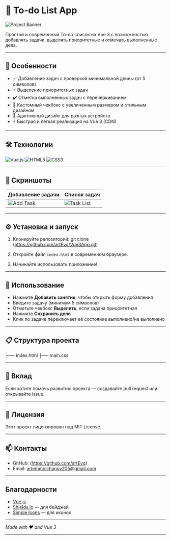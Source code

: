 # 📝 To-do List App

![Project Banner](https://github.com/user-attachments/assets/c8f8b00c-8a1d-4238-9de0-694f7bf7ca08)

Простой и современный To-do список на Vue 3 с возможностью добавлять задачи, выделять приоритетные и отмечать выполненные дела.

---

## 🚀 Особенности

- ✅ Добавление задач с проверкой минимальной длины (от 5 символов)
- ⭐ Выделение приоритетных задач
- ✔️ Отметка выполненных задач с перечёркиванием
- 🎨 Кастомный чекбокс с увеличенным размером и стильным дизайном
- 📱 Адаптивный дизайн для разных устройств
- ⚡ Быстрая и лёгкая реализация на Vue 3 (CDN)

---

## 🛠️ Технологии

![Vue.js](https://img.shields.io/badge/Vue.js-35495E?style=for-the-badge&logo=vue.js&logoColor=4FC08D)
![HTML5](https://img.shields.io/badge/HTML5-E34F26?style=for-the-badge&logo=html5&logoColor=white)
![CSS3](https://img.shields.io/badge/CSS3-1572B6?style=for-the-badge&logo=css3&logoColor=white)

---

## 📸 Скриншоты

| Добавление задачи | Список задач |
|------------------|--------------|
| ![Add Task](https://github.com/user-attachments/assets/ac791470-c22a-41f5-83c8-4134b4a84195) | ![Task List](https://github.com/user-attachments/assets/a4d7cfad-ab52-4447-8a7c-9468f04a2534)|

---

## ⚙️ Установка и запуск

1. Клонируйте репозиторий:
git clone (https://github.com/artEvg/Vue3App.git)

2. Откройте файл `index.html` в современном браузере.
3. Начинайте использовать приложение!

---

## 🎯 Использование

- Нажмите **Добавить занятие**, чтобы открыть форму добавления
- Введите задачу (минимум 5 символов)
- Отметьте чекбокс **Выделить**, если задача приоритетная
- Нажмите **Сохранить дело**
- Клик по задаче переключает её состояние выполнено/не выполнено

---

## 📋 Структура проекта
├── index.html
├── main.css

---

## 🤝 Вклад

Если хотите помочь развитию проекта — создавайте pull request или открывайте issue.

---

## 📄 Лицензия

Этот проект лицензирован под MIT License.

---

## 📫 Контакты

- GitHub: (https://github.com/artEvg)
- Email: artemmolchanov205@gmail.com

---

## Благодарности

- [Vue.js](https://vuejs.org/)
- [Shields.io](https://shields.io/) — для бейджей
- [Simple Icons](https://simpleicons.org/) — для иконок

---

*Made with ❤️ and Vue 3*

---
